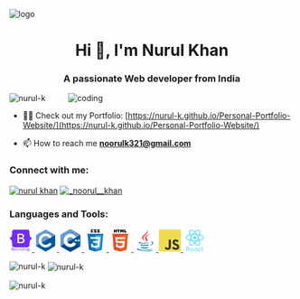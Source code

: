 ![logo](https://github.com/nurul-khan786/nurul-khan786/blob/9e9ab2ca3d6951764c27589b8949e5a76d9db27b/Slide1.PNG)
<h1 align="center">Hi 👋, I'm Nurul Khan</h1>
<h3 align="center">A passionate Web developer from India</h3>

<img align="right" alt="coding" width="400" src="https://user-images.githubusercontent.com/37551474/113611467-3a567d80-9657-11eb-862b-b07b4f105c6f.gif" />

<p align="left"> <img src="https://komarev.com/ghpvc/?username=nurul-k&label=Profile%20views&color=0e75b6&style=flat" alt="nurul-k" /> </p>

- 👨‍💻 Check out my Portfolio: [https://nurul-k.github.io/Personal-Portfolio-Website/](https://nurul-k.github.io/Personal-Portfolio-Website/)

- 📫 How to reach me **noorulk321@gmail.com**

<h3 align="left">Connect with me:</h3>
<p align="left">
<a href="https://linkedin.com/in/nurul khan" target="blank"><img align="center" src="https://raw.githubusercontent.com/rahuldkjain/github-profile-readme-generator/master/src/images/icons/Social/linked-in-alt.svg" alt="nurul khan" height="30" width="40" /></a>
<a href="https://instagram.com/_noorul__khan" target="blank"><img align="center" src="https://raw.githubusercontent.com/rahuldkjain/github-profile-readme-generator/master/src/images/icons/Social/instagram.svg" alt="_noorul__khan" height="30" width="40" /></a>
</p>

<h3 align="left">Languages and Tools:</h3>
<p align="left"> <a href="https://getbootstrap.com" target="_blank" rel="noreferrer"> <img src="https://raw.githubusercontent.com/devicons/devicon/master/icons/bootstrap/bootstrap-plain-wordmark.svg" alt="bootstrap" width="40" height="40"/> </a> <a href="https://www.cprogramming.com/" target="_blank" rel="noreferrer"> <img src="https://raw.githubusercontent.com/devicons/devicon/master/icons/c/c-original.svg" alt="c" width="40" height="40"/> </a> <a href="https://www.w3schools.com/cpp/" target="_blank" rel="noreferrer"> <img src="https://raw.githubusercontent.com/devicons/devicon/master/icons/cplusplus/cplusplus-original.svg" alt="cplusplus" width="40" height="40"/> </a> <a href="https://www.w3schools.com/css/" target="_blank" rel="noreferrer"> <img src="https://raw.githubusercontent.com/devicons/devicon/master/icons/css3/css3-original-wordmark.svg" alt="css3" width="40" height="40"/> </a> <a href="https://www.w3.org/html/" target="_blank" rel="noreferrer"> <img src="https://raw.githubusercontent.com/devicons/devicon/master/icons/html5/html5-original-wordmark.svg" alt="html5" width="40" height="40"/> </a> <a href="https://www.java.com" target="_blank" rel="noreferrer"> <img src="https://raw.githubusercontent.com/devicons/devicon/master/icons/java/java-original.svg" alt="java" width="40" height="40"/> </a> <a href="https://developer.mozilla.org/en-US/docs/Web/JavaScript" target="_blank" rel="noreferrer"> <img src="https://raw.githubusercontent.com/devicons/devicon/master/icons/javascript/javascript-original.svg" alt="javascript" width="40" height="40"/> </a> <a href="https://reactjs.org/" target="_blank" rel="noreferrer"> <img src="https://raw.githubusercontent.com/devicons/devicon/master/icons/react/react-original-wordmark.svg" alt="react" width="40" height="40"/> </a> </p>

<p><img align="left" src="https://github-readme-stats.vercel.app/api/top-langs?username=nurul-k&show_icons=true&locale=en&layout=compact" alt="nurul-k" /></p>

<p>&nbsp;<img align="center" src="https://github-readme-stats.vercel.app/api?username=nurul-k&show_icons=true&locale=en" alt="nurul-k" /></p>

<p><img align="center" src="https://github-readme-streak-stats.herokuapp.com/?user=nurul-k&" alt="nurul-k" /></p>
